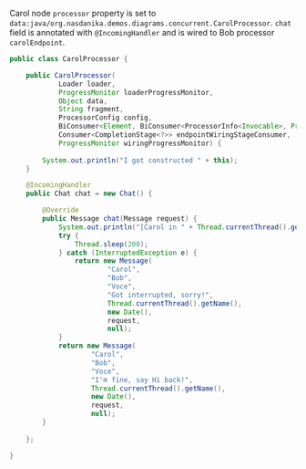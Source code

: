 Carol node ``processor`` property is set to ``data:java/org.nasdanika.demos.diagrams.concurrent.CarolProcessor``.
``chat`` field is annotated with ``@IncomingHandler`` and is wired to Bob processor ``carolEndpoint``.

```java
public class CarolProcessor {

	public CarolProcessor(
			Loader loader,
			ProgressMonitor loaderProgressMonitor,
			Object data,
			String fragment,
			ProcessorConfig config,
			BiConsumer<Element, BiConsumer<ProcessorInfo<Invocable>, ProgressMonitor>> infoProvider,
			Consumer<CompletionStage<?>> endpointWiringStageConsumer,
			ProgressMonitor wiringProgressMonitor) {
		
		System.out.println("I got constructed " + this);
	}

	@IncomingHandler	
	public Chat chat = new Chat() {

		@Override
		public Message chat(Message request) {
			System.out.println("[Carol in " + Thread.currentThread().getName() + "] Got this from Bob: " + request);
			try {
				Thread.sleep(200);
			} catch (InterruptedException e) {
				return new Message(
						"Carol", 
						"Bob", 
						"Voce", 
						"Got interrupted, sorry!", 
						Thread.currentThread().getName(), 
						new Date(), 
						request, 
						null);		
			}
			return new Message(
					"Carol", 
					"Bob", 
					"Voce", 
					"I'm fine, say Hi back!", 
					Thread.currentThread().getName(), 
					new Date(), 
					request, 
					null);		
		}
		
	};

}
```
